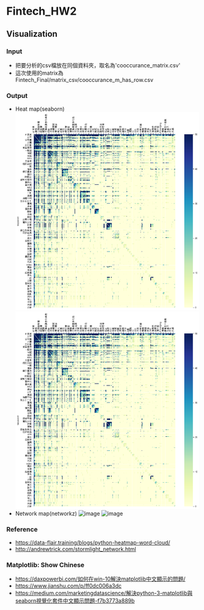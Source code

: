 # Fintech_HW2

## Visualization
### Input
* 把要分析的csv檔放在同個資料夾，取名為'cooccurance_matrix.csv'
* 這次使用的matrix為Fintech_Final/matrix_csv/cooccurance_m_has_row.csv
### Output
* Heat map(seaborn)
![image](https://github.com/BrandNewXP/Fintech_Final/blob/master/Cooccurance_graph_BNXP/FThw2_1.png)
![image](https://github.com/BrandNewXP/Fintech_Final/blob/master/Final%20Visualization/Heatmap.png)
* Network map(networkz)
![image](https://github.com/BrandNewXP/Fintech_Final/blob/master/Cooccurance_graph_BNXP/FThw2_2.png)
![image](https://github.com/BrandNewXP/Fintech_Final/blob/master/Final%20Visualization/Networkx.png)
### Reference
* https://data-flair.training/blogs/python-heatmap-word-cloud/
* http://andrewtrick.com/stormlight_network.html
### Matplotlib: Show Chinese
* https://daxpowerbi.com/如何在win-10解決matplotlib中文顯示的問題/
* https://www.jianshu.com/p/ff0dc006a3dc
* https://medium.com/marketingdatascience/解決python-3-matplotlib與seaborn視覺化套件中文顯示問題-f7b3773a889b

